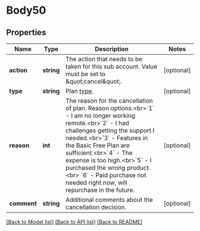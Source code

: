 # Body50

## Properties
Name | Type | Description | Notes
------------ | ------------- | ------------- | -------------
**action** | **string** | The action that needs to be taken for this sub account. Value must be set to \&quot;cancel\&quot;. | [optional] 
**type** | **string** | Plan [type](https://marketplace.zoom.us/docs/api-reference/other-references/plans). | [optional] 
**reason** | **int** | The reason for the cancellation of plan. Reason options:&lt;br&gt;&#x60;1&#x60; - I am no longer working remote.&lt;br&gt;&#x60;2&#x60; - I had challenges getting the support I needed.&lt;br&gt;&#x60;3&#x60; - Features in the Basic Free Plan are sufficient.&lt;br&gt;&#x60;4&#x60; - The expense is too high.&lt;br&gt;&#x60;5&#x60; - I purchased the wrong product.&lt;br&gt; &#x60;6&#x60; - Paid purchase not needed right now, will repurchase in the future. | [optional] 
**comment** | **string** | Additional comments about the cancellation decision. | [optional] 

[[Back to Model list]](../README.md#documentation-for-models) [[Back to API list]](../README.md#documentation-for-api-endpoints) [[Back to README]](../README.md)


